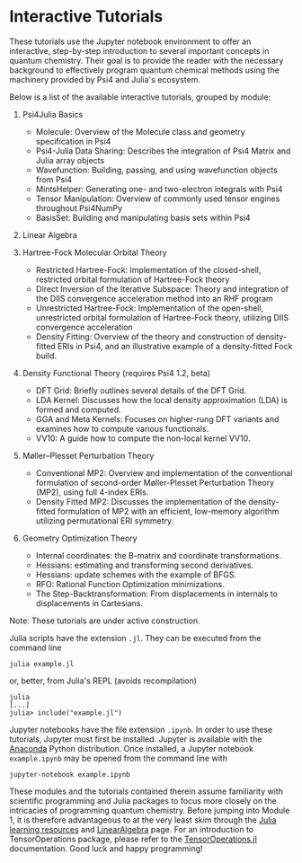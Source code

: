 Interactive Tutorials
=====================

These tutorials use the Jupyter notebook environment to offer an interactive,
step-by-step introduction to several important concepts in quantum chemistry.
Their goal is to provide the reader with the necessary background to
effectively program quantum chemical methods using the machinery provided by
Psi4 and Julia's ecosystem.  

Below is a list of the available interactive tutorials, grouped by module:

1. Psi4Julia Basics
    * Molecule: Overview of the Molecule class and geometry specification in Psi4
    * Psi4-Julia Data Sharing: Describes the integration of Psi4 Matrix and Julia array objects
    * Wavefunction: Building, passing, and using wavefunction objects from Psi4
    * MintsHelper: Generating one- and two-electron integrals with Psi4
    * Tensor Manipulation: Overview of commonly used tensor engines throughout Psi4NumPy 
    * BasisSet: Building and manipulating basis sets within Psi4

2. Linear Algebra

3. Hartree-Fock Molecular Orbital Theory
    * Restricted Hartree-Fock: Implementation of the closed-shell, restricted orbital formulation of Hartree-Fock theory
    * Direct Inversion of the Iterative Subspace: Theory and integration of the DIIS convergence acceleration method into an RHF program
    * Unrestricted Hartree-Fock: Implementation of the open-shell, unrestricted orbital formulation of Hartree-Fock theory, utilizing DIIS convergence acceleration
    * Density Fitting: Overview of the theory and construction of density-fitted ERIs in Psi4, and an illustrative example of a density-fitted Fock build.

4. Density Functional Theory (requires Psi4 1.2, beta)
    * DFT Grid: Briefly outlines several details of the DFT Grid.
    * LDA Kernel: Discusses how the local density approximation (LDA) is formed and computed.
    * GGA and Meta Kernels: Focuses on higher-rung DFT variants and examines how to compute various functionals.
    * VV10: A guide how to compute the non-local kernel VV10.

5. Møller–Plesset Perturbation Theory 
    * Conventional MP2: Overview and implementation of the conventional formulation of second-order Møller-Plesset Perturbation Theory (MP2), using full 4-index ERIs.
    * Density Fitted MP2: Discusses the implementation of the density-fitted formulation of MP2 with an efficient, low-memory algorithm utilizing permutational ERI symmetry.

13. Geometry Optimization Theory
    * Internal coordinates: the B-matrix and coordinate transformations.
    * Hessians: estimating and transforming second derivatives.
    * Hessians: update schemes with the example of BFGS.
    * RFO: Rational Function Optimization minimizations.
    * The Step-Backtransformation: From displacements in internals to displacements in Cartesians.



Note: These tutorials are under active construction.

Julia scripts have the extension `.jl`. They can be executed from the command line
```
julia example.jl
```
or, better, from Julia's REPL (avoids recompilation)
```
julia
[...]
julia> include("example.jl")
```

Jupyter notebooks have the file extension `.ipynb`.  In order to use these
tutorials, Jupyter must first be installed.  Jupyter is available with the
[Anaconda](https://www.continuum.io/downloads) Python distribution.  Once
installed, a Jupyter notebook `example.ipynb` may be opened from the command
line with
```
jupyter-notebook example.ipynb
```

These modules and the tutorials contained therein assume familiarity with
scientific programming and Julia packages to focus more closely on
the intricacies of programming quantum chemistry.  Before jumping 
into Module 1, it is therefore advantageous to at
the very least skim through the [Julia learning resources](https://julialang.org/learning/) and 
[LinearAlgebra](https://docs.julialang.org/en/v1/stdlib/LinearAlgebra/) page.  For an
introduction to TensorOperations package, please refer to the 
[TensorOperations.jl](https://jutho.github.io/TensorOperations.jl/stable/indexnotation/) documentation.  Good luck and happy
programming!
